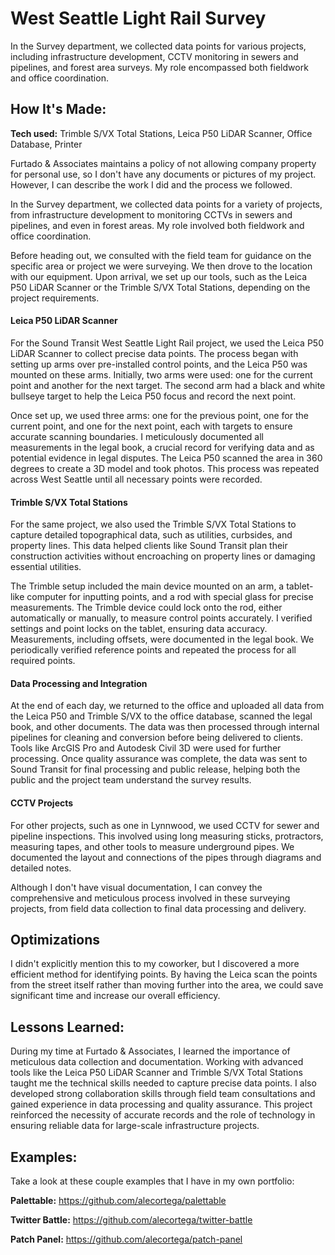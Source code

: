 # West Seattle Light Rail Survey
In the Survey department, we collected data points for various projects, including infrastructure development, CCTV monitoring in sewers and pipelines, and forest area surveys. My role encompassed both fieldwork and office coordination.

## How It's Made:

**Tech used:** Trimble S/VX Total Stations, Leica P50 LiDAR Scanner, Office Database, Printer

Furtado & Associates maintains a policy of not allowing company property for personal use, so I don't have any documents or pictures of my project. However, I can describe the work I did and the process we followed.

In the Survey department, we collected data points for a variety of projects, from infrastructure development to monitoring CCTVs in sewers and pipelines, and even in forest areas. My role involved both fieldwork and office coordination.

Before heading out, we consulted with the field team for guidance on the specific area or project we were surveying. We then drove to the location with our equipment. Upon arrival, we set up our tools, such as the Leica P50 LiDAR Scanner or the Trimble S/VX Total Stations, depending on the project requirements.

#### Leica P50 LiDAR Scanner
For the Sound Transit West Seattle Light Rail project, we used the Leica P50 LiDAR Scanner to collect precise data points. The process began with setting up arms over pre-installed control points, and the Leica P50 was mounted on these arms. Initially, two arms were used: one for the current point and another for the next target. The second arm had a black and white bullseye target to help the Leica P50 focus and record the next point.

Once set up, we used three arms: one for the previous point, one for the current point, and one for the next point, each with targets to ensure accurate scanning boundaries. I meticulously documented all measurements in the legal book, a crucial record for verifying data and as potential evidence in legal disputes. The Leica P50 scanned the area in 360 degrees to create a 3D model and took photos. This process was repeated across West Seattle until all necessary points were recorded.

#### Trimble S/VX Total Stations
For the same project, we also used the Trimble S/VX Total Stations to capture detailed topographical data, such as utilities, curbsides, and property lines. This data helped clients like Sound Transit plan their construction activities without encroaching on property lines or damaging essential utilities.

The Trimble setup included the main device mounted on an arm, a tablet-like computer for inputting points, and a rod with special glass for precise measurements. The Trimble device could lock onto the rod, either automatically or manually, to measure control points accurately. I verified settings and point locks on the tablet, ensuring data accuracy. Measurements, including offsets, were documented in the legal book. We periodically verified reference points and repeated the process for all required points.

#### Data Processing and Integration
At the end of each day, we returned to the office and uploaded all data from the Leica P50 and Trimble S/VX to the office database, scanned the legal book, and other documents. The data was then processed through internal pipelines for cleaning and conversion before being delivered to clients. Tools like ArcGIS Pro and Autodesk Civil 3D were used for further processing. Once quality assurance was complete, the data was sent to Sound Transit for final processing and public release, helping both the public and the project team understand the survey results.

#### CCTV Projects
For other projects, such as one in Lynnwood, we used CCTV for sewer and pipeline inspections. This involved using long measuring sticks, protractors, measuring tapes, and other tools to measure underground pipes. We documented the layout and connections of the pipes through diagrams and detailed notes.

Although I don't have visual documentation, I can convey the comprehensive and meticulous process involved in these surveying projects, from field data collection to final data processing and delivery.

## Optimizations

I didn't explicitly mention this to my coworker, but I discovered a more efficient method for identifying points. By having the Leica scan the points from the street itself rather than moving further into the area, we could save significant time and increase our overall efficiency.

## Lessons Learned:

During my time at Furtado & Associates, I learned the importance of meticulous data collection and documentation. Working with advanced tools like the Leica P50 LiDAR Scanner and Trimble S/VX Total Stations taught me the technical skills needed to capture precise data points. I also developed strong collaboration skills through field team consultations and gained experience in data processing and quality assurance. This project reinforced the necessity of accurate records and the role of technology in ensuring reliable data for large-scale infrastructure projects.

## Examples:
Take a look at these couple examples that I have in my own portfolio:

**Palettable:** https://github.com/alecortega/palettable

**Twitter Battle:** https://github.com/alecortega/twitter-battle

**Patch Panel:** https://github.com/alecortega/patch-panel
